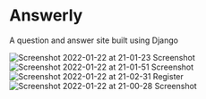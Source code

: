 # Answerly
A question and answer site built using Django

![Screenshot 2022-01-22 at 21-01-23 Screenshot](https://user-images.githubusercontent.com/52888509/179220731-600ead5c-5bd1-4cfb-beca-1edd98b37b48.png)
![Screenshot 2022-01-22 at 21-01-51 Screenshot](https://user-images.githubusercontent.com/52888509/179220740-edd5d72d-e7b3-481e-84f8-5561623f0ed8.png)
![Screenshot 2022-01-22 at 21-02-31 Register](https://user-images.githubusercontent.com/52888509/179220743-8ce12cfc-4dc9-471f-86e4-ff1fd714d2cd.png)
![Screenshot 2022-01-22 at 21-00-28 Screenshot](https://user-images.githubusercontent.com/52888509/179220748-76ca0cd3-578b-49e7-b72d-0dad2feace1b.png)
